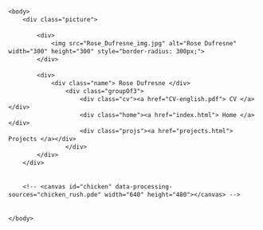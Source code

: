 
<html>
    <head>
        <title> Rose Dufresne </title>
        <script type="text/processing" data-processing-target="chicken">
            void setup() {
            size(200, 200);
            background(100);
            stroke(255);
            ellipse(50, 50, 25, 25);
            println('hello web!');
            }
        </script>
        <link rel="stylesheet" href="styles.css">
    </head>

    <body>
        <div class="picture">
        
            <div> 
                <img src="Rose_Dufresne_img.jpg" alt="Rose Dufresne" width="300" height="300" style="border-radius: 300px;">
            </div>

            <div>
                <div class="name"> Rose Dufresne </div>
                    <div class="groupOf3">
                        <div class="cv"><a href="CV-english.pdf"> CV </a></div>
                        <div class="home"><a href="index.html"> Home </a></div>
                        <div class="projs"><a href="projects.html"> Projects </a></div>
                    </div>
            </div>
        </div>


        <!-- <canvas id="chicken" data-processing-sources="chicken_rush.pde" width="640" height="480"></canvas> -->
        

    </body>

</html>
